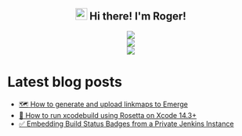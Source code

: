 <h2 align="center"><img src = "https://raw.githubusercontent.com/MartinHeinz/MartinHeinz/master/wave.gif" width = 24px> Hi there! I'm Roger!</h3>

<p align="center">
<img src="https://github-readme-stats.anuraghazra1.vercel.app/api?username=rogerluan&show_icons=true"></br>
<img src="https://github-readme-streak-stats.herokuapp.com/?user=rogerluan"></br>
<img src="https://visitor-badge.glitch.me/badge?page_id=rogerluan.rogerluan"></br>
</p>

<!--

<details><summary>Click to see my Stack Overflow Stats</summary>

![Stack Overflow Card](https://readme-components.vercel.app/api?component=stackoverflow&stackoverflowid=4075379)

</details>

-->

# Latest blog posts

<!-- BLOG-POST-LIST:START -->
- [🗺️ How to generate and upload linkmaps to Emerge](https://www.roger.ml/p/emerge-linkmaps)
- [🦾 How to run xcodebuild using Rosetta on Xcode 14.3+](https://www.roger.ml/p/run-xcodebuild-using-rosetta-xcode-14-3)
- [✅ Embedding Build Status Badges from a Private Jenkins Instance](https://www.roger.ml/p/jenkins-embedded-build-status-badge)
<!-- BLOG-POST-LIST:END -->
